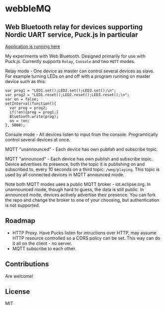 # webbleMQ
## Web Bluetooth relay for devices supporting Nordic UART service, Puck.js in particular

[Application is running here](https://tasm-devil.github.io/webbleMQ/)

My experiments with Web Bluetooth. Designed primarily for use with Puck.js. Currently supports `Relay`, `Console` and two `MQTT` modes.

Relay mode - One device as master can control several devices as slave. For example turning LEDs on and off with a program running on master device such as this:

```
var prog1 = "LED1.set();LED2.set();LED3.set();\n";
var prog2 = "LED1.reset();LED2.reset();LED3.reset();\n";
var on = false;
setInterval(function(){
  var prog = prog2;
  if(!on){prog = prog1;}
  Bluetooth.write(prog);
  on = !on;
}, 5000);
```

Console mode - All devices listen to input from the console. Programtically control several devices at once.

MQTT "unannounced" - Each device has own publish and subscribe topic. 

MQTT "announced" - Each device has own publish and subscribe topic. Device advertises its presence, both the topic it is publishing on and subscribed to, every 10 seconds on a third topic: `/wmq/playing`. This topic is used by all connected devices in MQTT announced mode. 

Note both MQTT modes uses a public MQTT broker - iot.eclipse.org. In unannounced mode, though hard to guess, the data is still public. In announced mode, devices actively advertise their presence. You can fork the repo and change the broker to one of your choosing, but authentication is not supported.

## Roadmap
- HTTP Proxy. Have Pucks listen for intructions over HTTP, may assume HTTP resource controlled so a CORS policy can be set. This way can do it all on the client - no server.
- MQTT subscribe to each other.

## Contributions
Are welcome!

## License 
MIT

